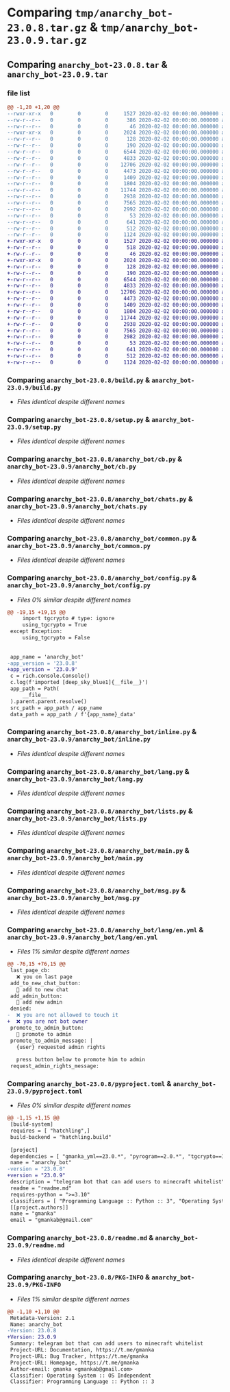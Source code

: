 # Comparing `tmp/anarchy_bot-23.0.8.tar.gz` & `tmp/anarchy_bot-23.0.9.tar.gz`

## Comparing `anarchy_bot-23.0.8.tar` & `anarchy_bot-23.0.9.tar`

### file list

```diff
@@ -1,20 +1,20 @@
--rwxr-xr-x   0        0        0     1527 2020-02-02 00:00:00.000000 anarchy_bot-23.0.8/build.py
--rw-r--r--   0        0        0      386 2020-02-02 00:00:00.000000 anarchy_bot-23.0.8/changlog.md
--rw-r--r--   0        0        0       46 2020-02-02 00:00:00.000000 anarchy_bot-23.0.8/pyrightconfig.json
--rwxr-xr-x   0        0        0     2024 2020-02-02 00:00:00.000000 anarchy_bot-23.0.8/setup.py
--rw-r--r--   0        0        0      128 2020-02-02 00:00:00.000000 anarchy_bot-23.0.8/anarchy_bot/__init__.py
--rw-r--r--   0        0        0      190 2020-02-02 00:00:00.000000 anarchy_bot-23.0.8/anarchy_bot/__main__.py
--rw-r--r--   0        0        0     6544 2020-02-02 00:00:00.000000 anarchy_bot-23.0.8/anarchy_bot/cb.py
--rw-r--r--   0        0        0     4833 2020-02-02 00:00:00.000000 anarchy_bot-23.0.8/anarchy_bot/chats.py
--rw-r--r--   0        0        0    12706 2020-02-02 00:00:00.000000 anarchy_bot-23.0.8/anarchy_bot/common.py
--rw-r--r--   0        0        0     4473 2020-02-02 00:00:00.000000 anarchy_bot-23.0.8/anarchy_bot/config.py
--rw-r--r--   0        0        0     1409 2020-02-02 00:00:00.000000 anarchy_bot-23.0.8/anarchy_bot/inline.py
--rw-r--r--   0        0        0     1804 2020-02-02 00:00:00.000000 anarchy_bot-23.0.8/anarchy_bot/lang.py
--rw-r--r--   0        0        0    11744 2020-02-02 00:00:00.000000 anarchy_bot-23.0.8/anarchy_bot/lists.py
--rw-r--r--   0        0        0     2938 2020-02-02 00:00:00.000000 anarchy_bot-23.0.8/anarchy_bot/main.py
--rw-r--r--   0        0        0     7565 2020-02-02 00:00:00.000000 anarchy_bot-23.0.8/anarchy_bot/msg.py
--rw-r--r--   0        0        0     2992 2020-02-02 00:00:00.000000 anarchy_bot-23.0.8/anarchy_bot/lang/en.yml
--rw-r--r--   0        0        0       53 2020-02-02 00:00:00.000000 anarchy_bot-23.0.8/.gitignore
--rw-r--r--   0        0        0      641 2020-02-02 00:00:00.000000 anarchy_bot-23.0.8/pyproject.toml
--rw-r--r--   0        0        0      512 2020-02-02 00:00:00.000000 anarchy_bot-23.0.8/readme.md
--rw-r--r--   0        0        0     1124 2020-02-02 00:00:00.000000 anarchy_bot-23.0.8/PKG-INFO
+-rwxr-xr-x   0        0        0     1527 2020-02-02 00:00:00.000000 anarchy_bot-23.0.9/build.py
+-rw-r--r--   0        0        0      518 2020-02-02 00:00:00.000000 anarchy_bot-23.0.9/changlog.md
+-rw-r--r--   0        0        0       46 2020-02-02 00:00:00.000000 anarchy_bot-23.0.9/pyrightconfig.json
+-rwxr-xr-x   0        0        0     2024 2020-02-02 00:00:00.000000 anarchy_bot-23.0.9/setup.py
+-rw-r--r--   0        0        0      128 2020-02-02 00:00:00.000000 anarchy_bot-23.0.9/anarchy_bot/__init__.py
+-rw-r--r--   0        0        0      190 2020-02-02 00:00:00.000000 anarchy_bot-23.0.9/anarchy_bot/__main__.py
+-rw-r--r--   0        0        0     6544 2020-02-02 00:00:00.000000 anarchy_bot-23.0.9/anarchy_bot/cb.py
+-rw-r--r--   0        0        0     4833 2020-02-02 00:00:00.000000 anarchy_bot-23.0.9/anarchy_bot/chats.py
+-rw-r--r--   0        0        0    12706 2020-02-02 00:00:00.000000 anarchy_bot-23.0.9/anarchy_bot/common.py
+-rw-r--r--   0        0        0     4473 2020-02-02 00:00:00.000000 anarchy_bot-23.0.9/anarchy_bot/config.py
+-rw-r--r--   0        0        0     1409 2020-02-02 00:00:00.000000 anarchy_bot-23.0.9/anarchy_bot/inline.py
+-rw-r--r--   0        0        0     1804 2020-02-02 00:00:00.000000 anarchy_bot-23.0.9/anarchy_bot/lang.py
+-rw-r--r--   0        0        0    11744 2020-02-02 00:00:00.000000 anarchy_bot-23.0.9/anarchy_bot/lists.py
+-rw-r--r--   0        0        0     2938 2020-02-02 00:00:00.000000 anarchy_bot-23.0.9/anarchy_bot/main.py
+-rw-r--r--   0        0        0     7565 2020-02-02 00:00:00.000000 anarchy_bot-23.0.9/anarchy_bot/msg.py
+-rw-r--r--   0        0        0     2982 2020-02-02 00:00:00.000000 anarchy_bot-23.0.9/anarchy_bot/lang/en.yml
+-rw-r--r--   0        0        0       53 2020-02-02 00:00:00.000000 anarchy_bot-23.0.9/.gitignore
+-rw-r--r--   0        0        0      641 2020-02-02 00:00:00.000000 anarchy_bot-23.0.9/pyproject.toml
+-rw-r--r--   0        0        0      512 2020-02-02 00:00:00.000000 anarchy_bot-23.0.9/readme.md
+-rw-r--r--   0        0        0     1124 2020-02-02 00:00:00.000000 anarchy_bot-23.0.9/PKG-INFO
```

### Comparing `anarchy_bot-23.0.8/build.py` & `anarchy_bot-23.0.9/build.py`

 * *Files identical despite different names*

### Comparing `anarchy_bot-23.0.8/setup.py` & `anarchy_bot-23.0.9/setup.py`

 * *Files identical despite different names*

### Comparing `anarchy_bot-23.0.8/anarchy_bot/cb.py` & `anarchy_bot-23.0.9/anarchy_bot/cb.py`

 * *Files identical despite different names*

### Comparing `anarchy_bot-23.0.8/anarchy_bot/chats.py` & `anarchy_bot-23.0.9/anarchy_bot/chats.py`

 * *Files identical despite different names*

### Comparing `anarchy_bot-23.0.8/anarchy_bot/common.py` & `anarchy_bot-23.0.9/anarchy_bot/common.py`

 * *Files identical despite different names*

### Comparing `anarchy_bot-23.0.8/anarchy_bot/config.py` & `anarchy_bot-23.0.9/anarchy_bot/config.py`

 * *Files 0% similar despite different names*

```diff
@@ -19,15 +19,15 @@
     import tgcrypto # type: ignore
     using_tgcrypto = True
 except Exception:
     using_tgcrypto = False
 
 
 app_name = 'anarchy_bot'
-app_version = '23.0.8'
+app_version = '23.0.9'
 c = rich.console.Console()
 c.log(f'imported [deep_sky_blue1]{__file__}')
 app_path = Path(
     __file__
 ).parent.parent.resolve()
 src_path = app_path / app_name
 data_path = app_path / f'{app_name}_data'
```

### Comparing `anarchy_bot-23.0.8/anarchy_bot/inline.py` & `anarchy_bot-23.0.9/anarchy_bot/inline.py`

 * *Files identical despite different names*

### Comparing `anarchy_bot-23.0.8/anarchy_bot/lang.py` & `anarchy_bot-23.0.9/anarchy_bot/lang.py`

 * *Files identical despite different names*

### Comparing `anarchy_bot-23.0.8/anarchy_bot/lists.py` & `anarchy_bot-23.0.9/anarchy_bot/lists.py`

 * *Files identical despite different names*

### Comparing `anarchy_bot-23.0.8/anarchy_bot/main.py` & `anarchy_bot-23.0.9/anarchy_bot/main.py`

 * *Files identical despite different names*

### Comparing `anarchy_bot-23.0.8/anarchy_bot/msg.py` & `anarchy_bot-23.0.9/anarchy_bot/msg.py`

 * *Files identical despite different names*

### Comparing `anarchy_bot-23.0.8/anarchy_bot/lang/en.yml` & `anarchy_bot-23.0.9/anarchy_bot/lang/en.yml`

 * *Files 1% similar despite different names*

```diff
@@ -76,15 +76,15 @@
 last_page_cb:
   ❌ you on last page
 add_to_new_chat_button:
   💬 add to new chat
 add_admin_button:
   🥔 add new admin
 denied:
-  ❌ you are not allowed to touch it
+  ❌ you are not bot owner
 promote_to_admin_button:
   🥔 promote to admin
 promote_to_admin_message: |
   {user} requested admin rights
   
   press button below to promote him to admin
 request_admin_rights_message:
```

### Comparing `anarchy_bot-23.0.8/pyproject.toml` & `anarchy_bot-23.0.9/pyproject.toml`

 * *Files 0% similar despite different names*

```diff
@@ -1,15 +1,15 @@
 [build-system]
 requires = [ "hatchling",]
 build-backend = "hatchling.build"
 
 [project]
 dependencies = [ "gmanka_yml==23.0.*", "pyrogram==2.0.*", "tgcrypto==1.2.*", "uvloop==0.17.*", "rich==13.4.*",]
 name = "anarchy_bot"
-version = "23.0.8"
+version = "23.0.9"
 description = "telegram bot that can add users to minecraft whitelist"
 readme = "readme.md"
 requires-python = ">=3.10"
 classifiers = [ "Programming Language :: Python :: 3", "Operating System :: OS Independent",]
 [[project.authors]]
 name = "gmanka"
 email = "gmankab@gmail.com"
```

### Comparing `anarchy_bot-23.0.8/readme.md` & `anarchy_bot-23.0.9/readme.md`

 * *Files identical despite different names*

### Comparing `anarchy_bot-23.0.8/PKG-INFO` & `anarchy_bot-23.0.9/PKG-INFO`

 * *Files 1% similar despite different names*

```diff
@@ -1,10 +1,10 @@
 Metadata-Version: 2.1
 Name: anarchy_bot
-Version: 23.0.8
+Version: 23.0.9
 Summary: telegram bot that can add users to minecraft whitelist
 Project-URL: Documentation, https://t.me/gmanka
 Project-URL: Bug Tracker, https://t.me/gmanka
 Project-URL: Homepage, https://t.me/gmanka
 Author-email: gmanka <gmankab@gmail.com>
 Classifier: Operating System :: OS Independent
 Classifier: Programming Language :: Python :: 3
```

